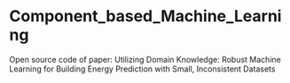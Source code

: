 # Component_based_Machine_Learning
Open source code of paper: Utilizing Domain Knowledge: Robust Machine Learning for Building Energy Prediction with Small, Inconsistent Datasets
